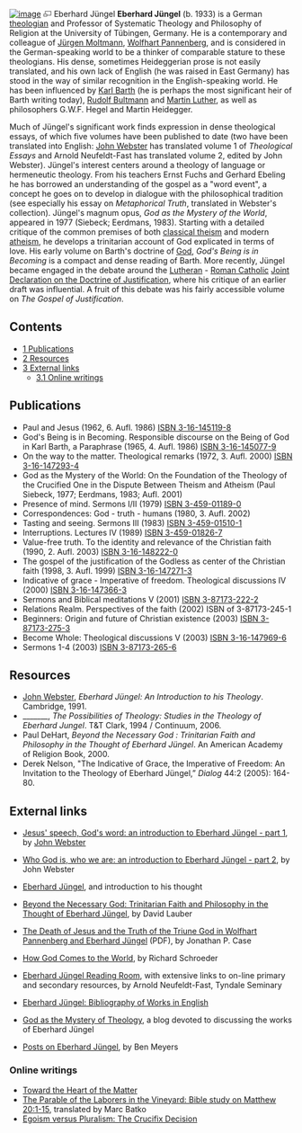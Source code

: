 [![image](images/e/e1/Jungel.jpeg)](http://www.theopedia.com/File:Jungel.jpeg)
[![image](data:image/png;base64,iVBORw0KGgoAAAANSUhEUgAAAA8AAAALCAAAAACFLIiAAAAAAnRSTlMA/1uRIrUAAABPSURBVAjXY/j///+5vXDwjAHIr26ZAgXZe8H8a/+hoIcw/9nevdVL9+79DuPvzQYZFPUezu8BMZLXgkExnD8HAu6hqv//n+HZVjD4DuUDAKlChD3fj6aPAAAAAElFTkSuQmCC)](http://www.theopedia.com/File:Jungel.jpeg "Enlarge")
Eberhard Jüngel
**Eberhard Jüngel** (b. 1933) is a German
[theologian](Theologian "Theologian") and Professor of Systematic
Theology and Philosophy of Religion at the University of Tübingen,
Germany. He is a contemporary and colleague of
[Jürgen Moltmann](Jürgen_Moltmann "Jürgen Moltmann"),
[Wolfhart Pannenberg](Wolfhart_Pannenberg "Wolfhart Pannenberg"),
and is considered in the German-speaking world to be a thinker of
comparable stature to these theologians. His dense, sometimes
Heideggerian prose is not easily translated, and his own lack of
English (he was raised in East Germany) has stood in the way of
similar recognition in the English-speaking world. He has been
influenced by [Karl Barth](Karl_Barth "Karl Barth") (he is perhaps
the most significant heir of Barth writing today),
[Rudolf Bultmann](Rudolf_Bultmann "Rudolf Bultmann") and
[Martin Luther](Martin_Luther "Martin Luther"), as well as
philosophers G.W.F. Hegel and Martin Heidegger.

Much of Jüngel's significant work finds expression in dense
theological essays, of which five volumes have been published to
date (two have been translated into English:
[John Webster](John_Webster "John Webster") has translated volume 1
of *Theological Essays* and Arnold Neufeldt-Fast has translated
volume 2, edited by John Webster). Jüngel's interest centers around
a theology of language or hermeneutic theology. From his teachers
Ernst Fuchs and Gerhard Ebeling he has borrowed an understanding of
the gospel as a "word event", a concept he goes on to develop in
dialogue with the philosophical tradition (see especially his essay
on *Metaphorical Truth*, translated in Webster's collection).
Jüngel's magnum opus, *God as the Mystery of the World*, appeared
in 1977 (Siebeck; Eerdmans, 1983). Starting with a detailed
critique of the common premises of both
[classical theism](index.php?title=Classical_theism&action=edit&redlink=1 "Classical theism (page does not exist)")
and modern [atheism](Atheism "Atheism"), he develops a trinitarian
account of God explicated in terms of love. His early volume on
Barth's doctrine of [God](God "God"), *God's Being is in Becoming*
is a compact and dense reading of Barth. More recently, Jüngel
became engaged in the debate around the
[Lutheran](Lutheran "Lutheran") -
[Roman Catholic](Roman_Catholic "Roman Catholic")
[Joint Declaration on the Doctrine of Justification](Joint_Declaration_on_the_Doctrine_of_Justification "Joint Declaration on the Doctrine of Justification"),
where his critique of an earlier draft was influential. A fruit of
this debate was his fairly accessible volume on
*The Gospel of Justification*.

## Contents

-   [1 Publications](#Publications)
-   [2 Resources](#Resources)
-   [3 External links](#External_links)
    -   [3.1 Online writings](#Online_writings)


## Publications

-   Paul and Jesus (1962, 6. Aufl. 1986)
    [ISBN 3-16-145119-8](http://www.theopedia.com/Special:BookSources/3161451198)
-   God's Being is in Becoming. Responsible discourse on the Being
    of God in Karl Barth, a Paraphrase (1965, 4. Aufl. 1986)
    [ISBN 3-16-145077-9](http://www.theopedia.com/Special:BookSources/3161450779)
-   On the way to the matter. Theological remarks (1972, 3. Aufl.
    2000)
    [ISBN 3-16-147293-4](http://www.theopedia.com/Special:BookSources/3161472934)
-   God as the Mystery of the World: On the Foundation of the
    Theology of the Crucified One in the Dispute Between Theism and
    Atheism (Paul Siebeck, 1977; Eerdmans, 1983; Aufl. 2001)
-   Presence of mind. Sermons I/II (1979)
    [ISBN 3-459-01189-0](http://www.theopedia.com/Special:BookSources/3459011890)
-   Correspondences: God - truth - humans (1980, 3. Aufl. 2002)
-   Tasting and seeing. Sermons III (1983)
    [ISBN 3-459-01510-1](http://www.theopedia.com/Special:BookSources/3459015101)
-   Interruptions. Lectures IV (1989)
    [ISBN 3-459-01826-7](http://www.theopedia.com/Special:BookSources/3459018267)
-   Value-free truth. To the identity and relevance of the
    Christian faith (1990, 2. Aufl. 2003)
    [ISBN 3-16-148222-0](http://www.theopedia.com/Special:BookSources/3161482220)
-   The gospel of the justification of the Godless as center of the
    Christian faith (1998, 3. Aufl. 1999)
    [ISBN 3-16-147271-3](http://www.theopedia.com/Special:BookSources/3161472713)
-   Indicative of grace - Imperative of freedom. Theological
    discussions IV (2000)
    [ISBN 3-16-147366-3](http://www.theopedia.com/Special:BookSources/3161473663)
-   Sermons and Biblical meditations V (2001)
    [ISBN 3-87173-222-2](http://www.theopedia.com/Special:BookSources/3871732222)
-   Relations Realm. Perspectives of the faith (2002) ISBN of
    3-87173-245-1
-   Beginners: Origin and future of Christian existence (2003)
    [ISBN 3-87173-275-3](http://www.theopedia.com/Special:BookSources/3871732753)
-   Become Whole: Theological discussions V (2003)
    [ISBN 3-16-147969-6](http://www.theopedia.com/Special:BookSources/3161479696)
-   Sermons 1-4 (2003)
    [ISBN 3-87173-265-6](http://www.theopedia.com/Special:BookSources/3871732656)

## Resources

-   [John Webster](John_Webster "John Webster"),
    *Eberhard Jüngel: An Introduction to his Theology*. Cambridge,
    1991.
-   \_\_\_\_\_\_\_,
    *The Possibilities of Theology: Studies in the Theology of Eberhard Jungel*.
    T&T Clark, 1994 / Continuum, 2006.
-   Paul DeHart,
    *Beyond the Necessary God : Trinitarian Faith and Philosophy in the Thought of Eberhard Jüngel*.
    An American Academy of Religion Book, 2000.
-   Derek Nelson, "The Indicative of Grace, the Imperative of
    Freedom: An Invitation to the Theology of Eberhard Jüngel,”
    *Dialog* 44:2 (2005): 164-80.

## External links

-   [Jesus' speech, God's word: an introduction to Eberhard Jüngel - part 1](http://www.findarticles.com/p/articles/mi_m1058/is_n35_v112/ai_17856338),
    by [John Webster](John_Webster "John Webster")
-   [Who God is, who we are: an introduction to Eberhard Jüngel - part 2](http://www.findarticles.com/p/articles/mi_m1058/is_n36_v112/ai_17927592),
    by John Webster
-   [Eberhard Jüngel](http://homepages.which.net/~radical.faith/thought/jungel.htm),
    and introduction to his thought
-   [Beyond the Necessary God: Trinitarian Faith and Philosophy in the Thought of Eberhard Jüngel](http://www.findarticles.com/p/articles/mi_qa3664/is_200201/ai_n9019507),
    by David Lauber
-   [The Death of Jesus and the Truth of the Triune God in Wolfhart Pannenberg and Eberhard Jüngel](http://www.luthersem.edu/ctrf/JCTR/Vol09/Case.pdf)
    (PDF), by Jonathan P. Case
-   [How God Comes to the World](http://portland.indymedia.org/en/2007/12/370305.shtml),
    by Richard Schroeder

-   [Eberhard Jüngel Reading Room](http://www.tyndale.ca/seminary/mtsmodular/reading-rooms/theology/jungel),
    with extensive links to on-line primary and secondary resources, by
    Arnold Neufeldt-Fast, Tyndale Seminary
-   [Eberhard Jüngel: Bibliography of Works in English](http://fireandrose.blogspot.com/2006/05/eberhard-jngel-bibliography-of-works.html)
-   [God as the Mystery of Theology](http://godasmystery.blogspot.com/),
    a blog devoted to discussing the works of Eberhard Jüngel
-   [Posts on Eberhard Jüngel](http://faith-theology.blogspot.com/2005/12/posts-on-eberhard-jngel.html),
    by Ben Meyers

### Online writings

-   [Toward the Heart of the Matter](http://www.religion-online.org/showarticle.asp?title=441)
-   [The Parable of the Laborers in the Vineyard: Bible study on Matthew 20:1-15](http://www.mbtranslations.com/articles.php?filenum=349),
    translated by Marc Batko
-   [Egoism versus Pluralism: The Crucifix Decision](http://portland.indymedia.org/en/2008/01/370690.shtml)



